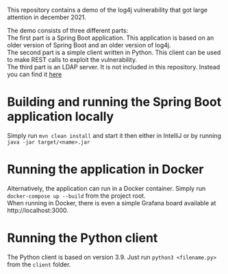 This repository contains a demo of the log4j vulnerability that got large attention in december 2021.

The demo consists of three different parts:<br>
The first part is a Spring Boot application. This application is based on an older version of Spring Boot and an older version of log4j.<br>
The second part is a simple client written in Python. This client can be used to make REST calls to exploit the vulnerability.<br>
The third part is an LDAP server. It is not included in this repository. Instead you can find it [here](https://github.com/rakutentech/jndi-ldap-test-server)

# Building and running the Spring Boot application locally
Simply run `mvn clean install` and start it then either in IntelliJ or by running `java -jar target/<name>.jar`

# Running the application in Docker
Alternatively, the application can run in a Docker container. Simply run `docker-compose up --build` from the project root.<br>
When running in Docker, there is even a simple Grafana board available at http://localhost:3000.

# Running the Python client
The Python client is based on version 3.9. Just run `python3 <filename.py>` from the `client` folder.


